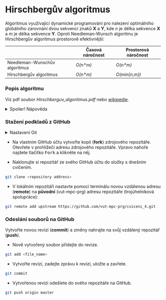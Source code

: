 # Hirschbergův algoritmus
Algoritmus využívající dynamické programování pro nalezení optimálního globálního zarovnání dvou sekvencí znaků **X** a **Y**, kde *n* je délka sekvence **X** a *m* je délka sekvence **Y**.
Oproti Needleman-Wunsch algoritmu je Hirschbergův algoritmus prostorově efektivnější:

| | Časová náročnost | Prostorová náročnost |
|---|---|---|
| Needleman-Wunschův algoritmus | *O(n\*m)* | *O(n\*m)* |
| Hirschbergův algoritmus | *O(n\*m)* | *O(min{n,m})* |

### Popis algoritmu
Viz pdf soubor *Hirschberguv_algoritmus.pdf* nebo [wikipedie](https://en.wikipedia.org/wiki/Hirschberg%27s_algorithm).

<details>
<summary>Spoiler! Nápověda</summary>

#### Vývojový diagram Needleman-Wunschova algoritmu
![N.-W. diagram](diagram.png)

#### Pseudo kód Hirschbergova algoritmu
```
function Hirschberg(X, Y)
    Z = ""
    W = ""
    if length(X) == 0
        for i=1 to length(Y)
            Z = Z + '-'
            W = W + Y(i)
        end
    else if length(Y) == 0
        for i=1 to length(X)
            Z = Z + X(i)
            W = W + '-'
        end
    else if length(X) == 1 or length(Y) == 1
        (Z,W) = NeedlemanWunsch(X, Y)
    else
        xlen = length(X)
        xmid = length(X) / 2
        ylen = length(Y)

        ScoreL = NWScore(X(1:xmid), Y)
        ScoreR = NWScore(rev(X(xmid+1:xlen)), rev(Y))
        ymid = arg max ScoreL + rev(ScoreR)

        (Z,W) = Hirschberg(X(1:xmid), Y(1:ymid)) + Hirschberg(X(xmid+1:xlen), Y(ymid+1:ylen))
    end
    return (Z, W)
```
</details>

### Stažení podkladů z GitHub
<details>
<summary>Nastavení Git</summary>

> * Nastavení editoru
> ```bash
> git config --global core.editor notepad
> ```
> * Nastavení jména a emailu
> ```bash
> git config --global user.name "Zuzana Nova"
> git config --global user.email z.nova@vut.cz
> ```
> * Ověření aktuálního nastavení
> ```bash
> git config --global --list
> ```
>
</details>

* Na vlastním GitHub účtu vytvořte kopii (**fork**) zdrojového repozitáře. 
  Otevřete v prohlížeči adresu zdrojového repozitáře. Vpravo nahoře najdete tlačítko <kbd>Fork</kbd> a klikněte na něj.
  
* Naklonujte si repozitář ze svého GitHub účtu do složky s dnešním cvičením.
```bash
git clone <repository address>
```
* V lokálním repozitáři nastavte pomocí terminálu novou vzdálenou adresu (**remote**) na **původní** (vut-mpc-prg) adresu repozitáře (trojúhelníková spolupráce):
```bash
git remote add upstream https://github.com/vut-mpc-prg/cviceni_4.git
```

### Odeslání souborů na GitHub
Vytvořte novou revizi (**commit**) a změny nahrajte na svůj vzdálený repozitář (**push**).
* Nově vytvořený soubor přidejte do revize.
```bash
git add <file_name>
```
* Vytvořte revizi, zadejte zprávu k revizi, uložte a zavřete.
```bash
git commit
```
* Vytvořenou revizi odešlete do svého repozitáře na GitHub.
```bash
git push origin master
```
